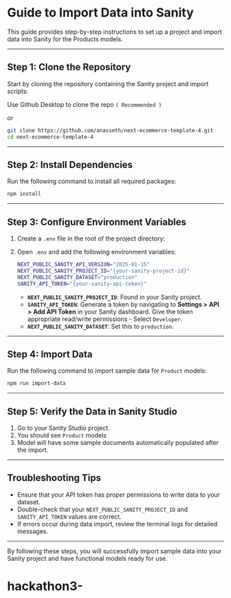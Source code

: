# Guide to Import Data into Sanity

This guide provides step-by-step instructions to set up a project and import data into Sanity for the Products models.

---

## **Step 1: Clone the Repository**

Start by cloning the repository containing the Sanity project and import scripts:

Use Github Desktop to clone the repo `( Recommended )`

or

```bash
git clone https://github.com/anasseth/next-ecommerce-template-4.git
cd next-ecommerce-template-4
```

---

## **Step 2: Install Dependencies**

Run the following command to install all required packages:

```bash
npm install
```

---

## **Step 3: Configure Environment Variables**

1. Create a `.env` file in the root of the project directory:

2. Open `.env` and add the following environment variables:

   ```bash
   NEXT_PUBLIC_SANITY_API_VERSION="2025-01-15"
   NEXT_PUBLIC_SANITY_PROJECT_ID="{your-sanity-project-id}"
   NEXT_PUBLIC_SANITY_DATASET="production"
   SANITY_API_TOKEN="{your-sanity-api-token}"
   ```

   - **`NEXT_PUBLIC_SANITY_PROJECT_ID`**: Found in your Sanity project.
   - **`SANITY_API_TOKEN`**: Generate a token by navigating to **Settings > API > Add API Token** in your Sanity dashboard. Give the token appropriate read/write permissions - Select `Developer`.
   - **`NEXT_PUBLIC_SANITY_DATASET`**: Set this to `production`.

---

## **Step 4: Import Data**

Run the following command to import sample data for `Product` models:

```bash
npm run import-data
```

---

## **Step 5: Verify the Data in Sanity Studio**

1. Go to your Sanity Studio project.
2. You should see `Product` models
3. Model will have some sample documents automatically populated after the import.

---

## **Troubleshooting Tips**

- Ensure that your API token has proper permissions to write data to your dataset.
- Double-check that your `NEXT_PUBLIC_SANITY_PROJECT_ID` and `SANITY_API_TOKEN` values are correct.
- If errors occur during data import, review the terminal logs for detailed messages.

---

By following these steps, you will successfully import sample data into your Sanity project and have functional models ready for use.
# hackathon3-

